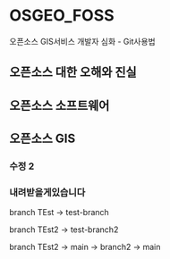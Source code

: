 # OSGEO_FOSS
오픈소스 GIS서비스 개발자 심화 - Git사용법

## 오픈소스 대한 오해와 진실

## 오픈소스 소프트웨어

## 오픈소스 GIS

### 수정 2

### 내려받을게있습니다

branch TEst -> test-branch

branch TEst2 -> test-branch2

branch TEst2 -> main -> branch2 -> main